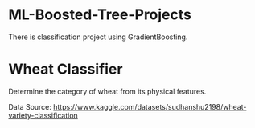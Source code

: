 # ML-Boosted-Tree-Projects

There is classification project using GradientBoosting.

# Wheat Classifier
Determine the category of wheat from its physical features.

Data Source: https://www.kaggle.com/datasets/sudhanshu2198/wheat-variety-classification